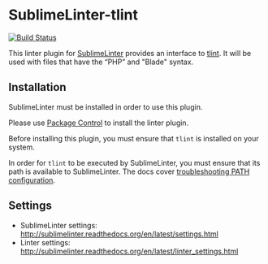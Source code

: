 # SublimeLinter-tlint

[![Build Status](https://travis-ci.org/SublimeLinter/SublimeLinter-tlint.svg?branch=master)](https://travis-ci.org/SublimeLinter/SublimeLinter-tlint)

This linter plugin for [SublimeLinter](https://github.com/SublimeLinter/SublimeLinter) provides an interface to [tlint](https://github.com/tightenco/tlint). It will be used with files that have the “PHP” and "Blade" syntax.

## Installation

SublimeLinter must be installed in order to use this plugin.

Please use [Package Control](https://packagecontrol.io) to install the linter plugin.

Before installing this plugin, you must ensure that `tlint` is installed on your system.

In order for `tlint` to be executed by SublimeLinter, you must ensure that its path is available to SublimeLinter. The docs cover [troubleshooting PATH configuration](http://sublimelinter.readthedocs.io/en/latest/troubleshooting.html#finding-a-linter-executable).

## Settings

-   SublimeLinter settings: http://sublimelinter.readthedocs.org/en/latest/settings.html
-   Linter settings: http://sublimelinter.readthedocs.org/en/latest/linter_settings.html
